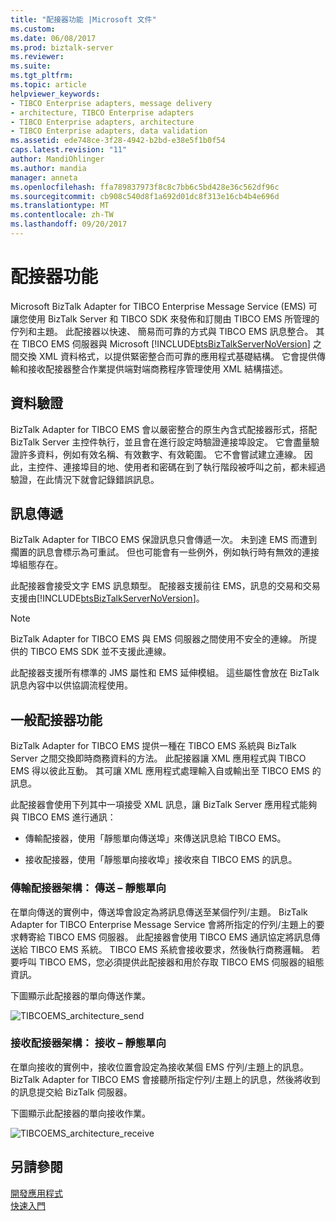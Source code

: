 ```yaml
---
title: "配接器功能 |Microsoft 文件"
ms.custom: 
ms.date: 06/08/2017
ms.prod: biztalk-server
ms.reviewer: 
ms.suite: 
ms.tgt_pltfrm: 
ms.topic: article
helpviewer_keywords:
- TIBCO Enterprise adapters, message delivery
- architecture, TIBCO Enterprise adapters
- TIBCO Enterprise adapters, architecture
- TIBCO Enterprise adapters, data validation
ms.assetid: ede748ce-3f28-4942-b2bd-e38e5f1b0f54
caps.latest.revision: "11"
author: MandiOhlinger
ms.author: mandia
manager: anneta
ms.openlocfilehash: ffa789837973f8c8c7bb6c5bd428e36c562df96c
ms.sourcegitcommit: cb908c540d8f1a692d01dc8f313e16cb4b4e696d
ms.translationtype: MT
ms.contentlocale: zh-TW
ms.lasthandoff: 09/20/2017
---
```

# <a name="adapter-features"></a>配接器功能
Microsoft BizTalk Adapter for TIBCO Enterprise Message Service (EMS) 可讓您使用 BizTalk Server 和 TIBCO SDK 來發佈和訂閱由 TIBCO EMS 所管理的佇列和主題。 此配接器以快速、 簡易而可靠的方式與 TIBCO EMS 訊息整合。 其在 TIBCO EMS 伺服器與 Microsoft [!INCLUDE[btsBizTalkServerNoVersion](../includes/btsbiztalkservernoversion-md.md)] 之間交換 XML 資料格式，以提供緊密整合而可靠的應用程式基礎結構。 它會提供傳輸和接收配接器整合作業提供端對端商務程序管理使用 XML 結構描述。  
  
## <a name="data-validation"></a>資料驗證  
 BizTalk Adapter for TIBCO EMS 會以嚴密整合的原生內含式配接器形式，搭配 BizTalk Server 主控件執行，並且會在進行設定時驗證連接埠設定。 它會盡量驗證許多資料，例如有效名稱、有效數字、有效範圍。 它不會嘗試建立連線。 因此，主控件、連接埠目的地、使用者和密碼在到了執行階段被呼叫之前，都未經過驗證，在此情況下就會記錄錯誤訊息。  
  
## <a name="message-delivery"></a>訊息傳遞  
 BizTalk Adapter for TIBCO EMS 保證訊息只會傳遞一次。 未到達 EMS 而遭到擱置的訊息會標示為可重試。 但也可能會有一些例外，例如執行時有無效的連接埠組態存在。  
  
 此配接器會接受文字 EMS 訊息類型。  配接器支援前往 EMS，訊息的交易和交易支援由[!INCLUDE[btsBizTalkServerNoVersion](../includes/btsbiztalkservernoversion-md.md)]。  
  
> [!NOTE]
>  BizTalk Adapter for TIBCO EMS 與 EMS 伺服器之間使用不安全的連線。 所提供的 TIBCO EMS SDK 並不支援此連線。  
  
 此配接器支援所有標準的 JMS 屬性和 EMS 延伸模組。 這些屬性會放在 BizTalk 訊息內容中以供協調流程使用。  
  
## <a name="general-adapter-features"></a>一般配接器功能  
 BizTalk Adapter for TIBCO EMS 提供一種在 TIBCO EMS 系統與 BizTalk Server 之間交換即時商務資料的方法。 此配接器讓 XML 應用程式與 TIBCO EMS 得以彼此互動。 其可讓 XML 應用程式處理輸入自或輸出至 TIBCO EMS 的訊息。  
  
 此配接器會使用下列其中一項接受 XML 訊息，讓 BizTalk Server 應用程式能夠與 TIBCO EMS 進行通訊：  
  
-   傳輸配接器，使用「靜態單向傳送埠」來傳送訊息給 TIBCO EMS。  
  
-   接收配接器，使用「靜態單向接收埠」接收來自 TIBCO EMS 的訊息。  
  
### <a name="transmit-adapter-architecture-send--static-one-way"></a>傳輸配接器架構： 傳送 – 靜態單向  
 在單向傳送的實例中，傳送埠會設定為將訊息傳送至某個佇列/主題。 BizTalk Adapter for TIBCO Enterprise Message Service 會將所指定的佇列/主題上的要求轉寄給 TIBCO EMS 伺服器。 此配接器會使用 TIBCO EMS 通訊協定將訊息傳送給 TIBCO EMS 系統。 TIBCO EMS 系統會接收要求，然後執行商務邏輯。 若要呼叫 TIBCO EMS，您必須提供此配接器和用於存取 TIBCO EMS 伺服器的組態資訊。  
  
 下圖顯示此配接器的單向傳送作業。  
  
 ![](../core/media/tibcoems-architecture-send.gif "TIBCOEMS_architecture_send")  
  
### <a name="receive-adapter-architecture-receive--static-one-way"></a>接收配接器架構： 接收 – 靜態單向  
 在單向接收的實例中，接收位置會設定為接收某個 EMS 佇列/主題上的訊息。 BizTalk Adapter for TIBCO EMS 會接聽所指定佇列/主題上的訊息，然後將收到的訊息提交給 BizTalk 伺服器。  
  
 下圖顯示此配接器的單向接收作業。  
  
 ![](../core/media/tibcoems-architecture-receive.gif "TIBCOEMS_architecture_receive")  
  
## <a name="see-also"></a>另請參閱  
 [開發應用程式](../core/developing-applications5.md)   
 [快速入門](../core/getting-started-with-biztalk-adapter-for-tibco-enterprise-message-service.md)